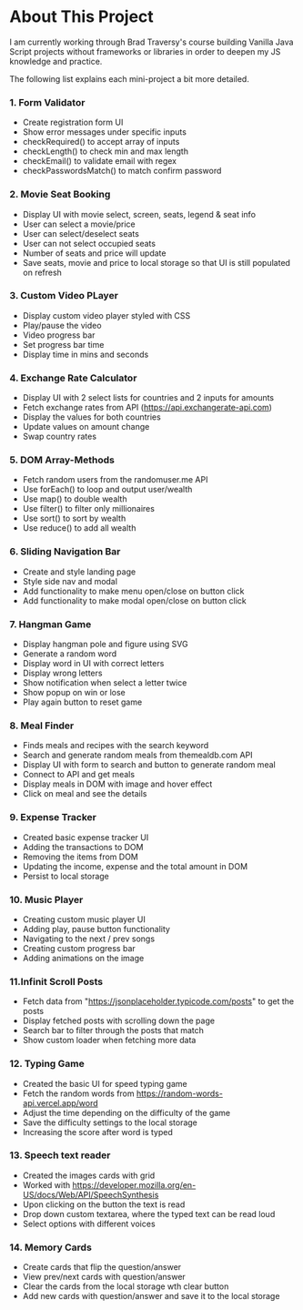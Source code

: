 # About This Project

I am currently working through Brad Traversy's course building Vanilla Java Script projects without frameworks or libraries in order to deepen my JS knowledge and practice.

The following list explains each mini-project a bit more detailed.

### 1. Form Validator

- Create registration form UI
- Show error messages under specific inputs
- checkRequired() to accept array of inputs
- checkLength() to check min and max length
- checkEmail() to validate email with regex
- checkPasswordsMatch() to match confirm password

### 2. Movie Seat Booking

- Display UI with movie select, screen, seats, legend & seat info
- User can select a movie/price
- User can select/deselect seats
- User can not select occupied seats
- Number of seats and price will update
- Save seats, movie and price to local storage so that UI is still populated on refresh

### 3. Custom Video PLayer

- Display custom video player styled with CSS
- Play/pause the video
- Video progress bar
- Set progress bar time
- Display time in mins and seconds

### 4. Exchange Rate Calculator

- Display UI with 2 select lists for countries and 2 inputs for amounts
- Fetch exchange rates from API (https://api.exchangerate-api.com)
- Display the values for both countries
- Update values on amount change
- Swap country rates

### 5. DOM Array-Methods

- Fetch random users from the randomuser.me API
- Use forEach() to loop and output user/wealth
- Use map() to double wealth
- Use filter() to filter only millionaires
- Use sort() to sort by wealth
- Use reduce() to add all wealth

### 6. Sliding Navigation Bar
- Create and style landing page
- Style side nav and modal
- Add functionality to make menu open/close on button click
- Add functionality to make modal open/close on button click

### 7. Hangman Game
- Display hangman pole and figure using SVG
- Generate a random word
- Display word in UI with correct letters
- Display wrong letters
- Show notification when select a letter twice
- Show popup on win or lose
- Play again button to reset game

### 8. Meal Finder
- Finds meals and recipes with the search keyword
- Search and generate random meals from themealdb.com API
- Display UI with form to search and button to generate random meal
- Connect to API and get meals
- Display meals in DOM with image and hover effect
- Click on meal and see the details


### 9. Expense Tracker 
- Created basic expense tracker UI 
- Adding the transactions to DOM 
- Removing the items from DOM  
- Updating the income, expense and the total amount in DOM
- Persist to local storage

### 10. Music Player 
- Creating custom music player UI
- Adding play, pause button functionality
- Navigating to the next / prev songs 
- Creating custom progress bar
- Adding animations on the image

### 11.Infinit Scroll Posts 
- Fetch data from "https://jsonplaceholder.typicode.com/posts" to get the posts
- Display fetched posts with scrolling down the page 
- Search bar to filter through the posts that match
- Show custom loader when fetching more data 

### 12. Typing Game 
- Created the basic UI for speed typing game 
- Fetch the random words from https://random-words-api.vercel.app/word
- Adjust the time depending on the difficulty of the game 
- Save the difficulty settings to the local storage 
- Increasing the score after word is typed

### 13. Speech text reader 
- Created the images cards with grid 
- Worked with https://developer.mozilla.org/en-US/docs/Web/API/SpeechSynthesis
- Upon clicking on the button the text is read
- Drop down custom textarea, where the typed text can be read loud
- Select options with different voices 


### 14. Memory Cards 
- Create cards that flip the question/answer 
- View prev/next cards with question/answer
- Clear the cards from the local storage wth clear button
- Add new cards with question/answer and save it to the local storage 